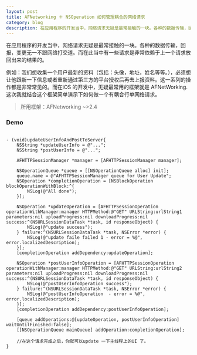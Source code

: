```yaml
---
layout: post
title: AFNetworking ＋ NSOperation 如何管理耦合的网络请求
category: blog
description: 在应用程序的开发当中，网络请求无疑是最常接触的一块。各种的数据传输，回报，变更无一不跟网络打交道。而在此当中有一些请求是非常依赖于上一个请求放回出来的结果的。例如：我们想收集一个用户最新的资料（包括：头像，地址，姓名等等。），必须想让他跟新一下信息或者重新通过第三方的平台授权后再去上报资料。这一系列的操作都是非常常见的。而在iOS 的开发中，无疑最常用的框架就是 AFNetWorking. 这次我就结合这个框架简单演示下如何做一个有耦合行单网络请求。
---
```


在应用程序的开发当中，网络请求无疑是最常接触的一块。各种的数据传输，回报，变更无一不跟网络打交道。而在此当中有一些请求是非常依赖于上一个请求放回出来的结果的。   

例如：我们想收集一个用户最新的资料（包括：头像，地址，姓名等等。），必须想让他跟新一下信息或者重新通过第三方的平台授权后再去上报资料。这一系列的操作都是非常常见的。而在iOS 的开发中，无疑最常用的框架就是 AFNetWorking. 这次我就结合这个框架简单演示下如何做一个有耦合行单网络请求。

> 所用框架：AFNetworking ~>2.4

### Demo
<pre class="prettyprint lang-html">
<code class="language-java">
- (void)updateUserInfoAndPostToServer{
    NSString *updateUserInfo = @"...";
    NSString *postUserInfo = @"...";

    AFHTTPSessionManager *manager = [AFHTTPSessionManager manager];

    NSOperationQueue *queue = [[NSOperationQueue alloc] init];
    queue.name = @"AFHTTPSessionManager queue for User Update";
    NSOperation *completionOperation = [NSBlockOperation blockOperationWithBlock:^{
        NSLog(@"All done");
    }];

    NSOperation *updateOperation = [AFHTTPSessionOperation operationWithManager:manager HTTPMethod:@"GET" URLString:urlString1 parameters:nil uploadProgress:nil downloadProgress:nil success:^(NSURLSessionDataTask *task, id responseObject) {
        NSLog(@"update success");
    } failure:^(NSURLSessionDataTask *task, NSError *error) {
        NSLog(@"update faile failed 1 - error = %@", error.localizedDescription);
    }];
    [completionOperation addDependency:updateOperation];

    NSOperation *postUserInfoOperation = [AFHTTPSessionOperation operationWithManager:manager HTTPMethod:@"GET" URLString:urlString2 parameters:nil uploadProgress:nil downloadProgress:nil success:^(NSURLSessionDataTask *task, id responseObject) {
        NSLog(@"postUserInfoOperation success");
    } failure:^(NSURLSessionDataTask *task, NSError *error) {
        NSLog(@"postUserInfoOperation  - error = %@", error.localizedDescription);
    }];
    [completionOperation addDependency:postUserInfoOperation];

    [queue addOperations:@[updateOperation, postUserInfoOperation] waitUntilFinished:false];
    [[NSOperationQueue mainQueue] addOperation:completionOperation];  

    //在这个请求完成之后，你就可以update 一下主线程上的UI 了。
}
</code>
</pre>

